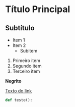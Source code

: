 # Título Principal 
## Subtítulo

- Item 1
- Item 2
    - Subitem

1. Primeiro item
2. Segundo item
3. Terceiro item

**Negrito**

[Texto do link](https://www.youtube.com/watch?v=7cNP3AE49Bg&authuser=0)

```python
def teste(): 
```